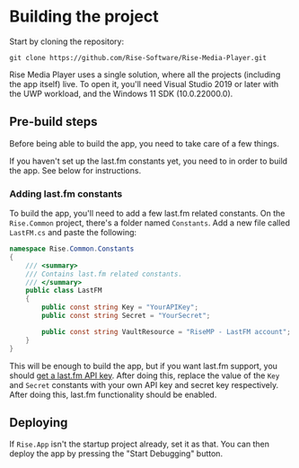 # Building the project
Start by cloning the repository:

```
git clone https://github.com/Rise-Software/Rise-Media-Player.git
```

Rise Media Player uses a single solution, where all the projects (including the app itself) live. To open it, you'll need Visual Studio 2019 or later with the UWP workload, and the Windows 11 SDK (10.0.22000.0).

## Pre-build steps
Before being able to build the app, you need to take care of a few things.

If you haven't set up the last.fm constants yet, you need to in order to build the app. See below for instructions.

### Adding last.fm constants
To build the app, you'll need to add a few last.fm related constants. On the `Rise.Common` project, there's a folder named `Constants`. Add a new file called `LastFM.cs` and paste the following:

```C#
namespace Rise.Common.Constants
{
    /// <summary>
    /// Contains last.fm related constants.
    /// </summary>
    public class LastFM
    {
        public const string Key = "YourAPIKey";
        public const string Secret = "YourSecret";

        public const string VaultResource = "RiseMP - LastFM account";
    }
}
```

This will be enough to build the app, but if you want last.fm support, you should [get a last.fm API key](https://www.last.fm/api#getting-started). After doing this, replace the value of the `Key` and `Secret` constants with your own API key and secret key respectively. After doing this, last.fm functionality should be enabled.

## Deploying
If `Rise.App` isn't the startup project already, set it as that. You can then deploy the app by pressing the "Start Debugging" button.
